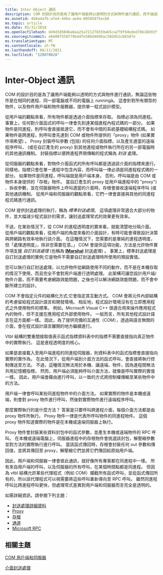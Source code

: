 ```yaml
---
title: Inter-Object 通訊
description: COM 的設計目的是為了讓用戶端能夠以透明的方式與物件進行通訊，而不論這些物件是在相同的進程、同一部電腦或不同的電腦上執行。
ms.assetid: dd4adafb-a7e4-44ba-ae4a-80585875ecb6
ms.topic: article
ms.date: 05/31/2018
ms.openlocfilehash: d49d3d584ba6aa25a721276559a65ca2f9f9deded76616b93ff9953affce3553
ms.sourcegitcommit: e6600f550f79bddfe58bd4696ac50dd52cb03d7e
ms.translationtype: MT
ms.contentlocale: zh-TW
ms.lasthandoff: 08/11/2021
ms.locfileid: "120070828"
---
```

# <a name="inter-object-communication"></a>Inter-Object 通訊

COM 的設計目的是為了讓用戶端能夠以透明的方式與物件進行通訊，無論這些物件是在相同的進程、同一部電腦或不同的電腦上 runningâ。 這會針對所有類型的物件，以及物件用戶端和物件服務器，提供單一程式設計模型。

從用戶端的觀點來看，所有物件都是透過介面指標來存取。 指標必須為同進程。 事實上，任何對介面函式的呼叫一律會先到達某個進程內程式碼的一部分。 如果物件是同進程，則呼叫會直接抵達它，而不會有中間的系統基礎結構程式碼。 如果物件是跨進程，則呼叫會先達到 COM 或物件所提供的「proxy」物件 (如果實作項希望) 。 Proxy 封裝呼叫參數 (包括) 的任何介面指標，以及產生適當的遠端程序呼叫， (或在自訂產生的 proxy) 到其他進程或物件執行所在的另一部電腦時的其他通訊機制。 封裝指標以便跨進程界限傳輸的程式稱為 *封送* 處理。

從伺服器的觀點來看，對物件介面函式的所有呼叫都是透過該介面的指標來進行。 同樣地，指標只會在單一進程中包含內容，而呼叫端一律必須是同進程程式碼的一部分。 如果物件是同進程，呼叫端就是用戶端本身。 否則，呼叫端是由 COM 或物件本身提供的「存根」物件。 當自訂產生的 proxy 從用戶端進程中的 "proxy") 、拆收參數，並在伺服器物件上呼叫適當的介面時，存根會接收遠端程序呼叫 (或其他通訊機制。 從用戶端和伺服器的觀點來看，它們一律會直接與其他的同進程程式碼進行通訊。

COM 提供封送處理的執行，稱為 *標準封送處理*。 這項處理非常適合大部分的物件，並大幅減少程式設計的需求，讓封送處理常式的效果更有效率。

不過，在某些情況下，從 COM 的進程透明度的實來看，就能清楚地分隔介面。 從用戶端的觀點來看，從用戶端的角度來看的介面設計，有時可能會導致設計決策與跨網路有效率地執行該介面。 在這種情況下，您需要的是單純的進程透明度，但「處理透明度」，除非您需要在意。」 COM 會提供這項功能，方法是允許物件實作項支援 *自訂封送處理* (也稱為 [**IMarshal**](/windows/win32/api/objidlbase/nn-objidlbase-imarshal) 封送處理) 。 事實上，標準封送處理是自訂封送處理的實例;它是物件不需要自訂封送處理時所使用的預設實值。

您可以執行自訂封送處理，以允許物件從網路使用不同的動作，而不是在本機存取的情況下使用，而且完全不會對用戶端進行透明處理。 此架構可讓您設計用戶端/物件介面，而不需要考慮網路效能問題，之後也可以解決網路效能問題，而不會中斷所建立的設計。

COM 不會指定元件的結構化方式;它會指定其互動方式。 COM 會將元件內部結構的考慮留給程式設計語言和開發環境。 相反地，程式設計環境沒有在立即應用程式之外使用物件的標準。 例如，Microsoft Visual C++ 很適合用來操作應用程式內的物件，但不支援在應用程式外部使用物件。 一般而言，所有其他程式設計語言在這方面都一樣。 因此，為了提供完備的互通性（COM），透過與語言無關的介面，會在程式設計語言離開的地方繼續進行。

Vtbl 結構的雙重間接取值表示函式指標資料表中的指標不需要直接指向真正物件中的實際執行。 這是進程透明度的核心。

如果是直接載入至用戶端進程的同進程伺服器，則資料表中的函式指標會直接指向實際的實作為。 在此情況下，從用戶端到介面方法的函式呼叫，會直接將執行控制傳送至方法。 不過，這種情況無法用於本機、讓遠端、物件，因為進程間無法共用記憶體指標。 然而，用戶端必須能夠呼叫介面方法，就像是呼叫實際的實值一樣。 因此，用戶端會藉由進行呼叫，以一致的方式將控制權傳輸至某些物件中的方法。

用戶端一律會呼叫某些同進程物件中的介面方法。 如果實際的物件是本機或遠端，則會對 proxy 物件進行呼叫，然後對實際物件進行遠端程序呼叫。

那麼實際執行的是什麼方法？ 答案是只要呼叫跨進程介面，每個介面方法都是由 proxy 物件所執行。 Proxy 物件一律是代表所呼叫物件的同進程物件。 這個 proxy 物件知道實際的物件是在本機或遠端伺服器上執行。

Proxy 物件會封裝某些資料封包中的函式參數，並產生本機或遠端物件的 RPC 呼叫。 在本機或遠端電腦上，伺服器進程中的存根物件會挑選該封包，解壓縮參數並對方法的實際執行進行呼叫。 當該函式傳回時，存根會封裝任何 out 參數和傳回值，並將其傳回至 proxy，解壓縮它們並將它們傳回給原始用戶端。

因此，用戶端和伺服器一律會彼此通訊，就好像所有專案都在同進程中一樣。 所有來自用戶端的呼叫，以及伺服器的所有呼叫，在某個時間點都是同進程。 但因為 vtbl 結構允許某些代理程式（例如 COM）攔截所有函式呼叫，並從函式傳回所有的，所以該代理程式可以視需要將這些呼叫重新導向至 RPC 呼叫。 雖然同進程呼叫比跨進程呼叫更快，但處理常式差異對用戶端和伺服器而言完全是透明的。

如需詳細資訊，請參閱下列主題：

-   [封送處理詳細資料](marshaling-details.md)
-   [Proxy](proxy.md)
-   [存根](stub.md)
-   [通道](channel.md)
-   [Microsoft RPC](microsoft-rpc.md)

## <a name="related-topics"></a>相關主題

<dl> <dt>

[COM 用戶端和伺服器](com-clients-and-servers.md)
</dt> <dt>

[介面封送處理](interface-marshaling.md)
</dt> </dl>

 

 